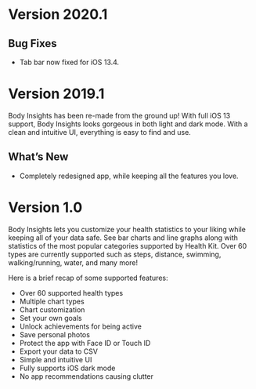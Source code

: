 # Version 2020.1

## Bug Fixes
- Tab bar now fixed for iOS 13.4.

# Version 2019.1
Body Insights has been re-made from the ground up! With full iOS 13 support, Body Insights looks gorgeous in both light and dark mode. With a clean and intuitive UI, everything is easy to find and use.

## What’s New
- Completely redesigned app, while keeping all the features you love.

# Version 1.0
Body Insights lets you customize your health statistics to your liking while keeping all of your data safe. See bar charts and line graphs along with statistics of the most popular categories supported by Health Kit. Over 60 types are currently supported such as steps, distance, swimming, walking/running, water, and many more!

Here is a brief recap of some supported features:

- Over 60 supported health types
- Multiple chart types
- Chart customization
- Set your own goals
- Unlock achievements for being active
- Save personal photos
- Protect the app with Face ID or Touch ID
- Export your data to CSV
- Simple and intuitive UI
- Fully supports iOS dark mode
- No app recommendations causing clutter 
